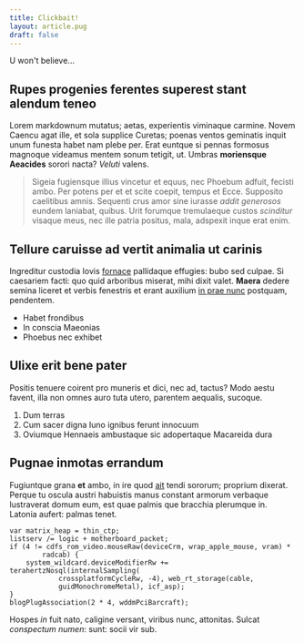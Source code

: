 ```yaml
---
title: Clickbait!
layout: article.pug
draft: false
---
```


U won't believe...

## Rupes progenies ferentes superest stant alendum teneo

Lorem markdownum mutatus; aetas, experientis viminaque carmine. Novem Caencu
agat ille, et sola supplice Curetas; poenas ventos geminatis inquit unum funesta
habet nam plebe per. Erat euntque si pennas formosus magnoque videamus mentem
sonum tetigit, ut. Umbras **moriensque Aeacides** sorori nacta? *Veluti* valens.

> Sigeia fugiensque illius vincetur et equus, nec Phoebum adfuit, fecisti ambo.
> Per potens per et et scite coepit, tempus et Ecce. Supposito caelitibus amnis.
> Sequenti crus amor sine iurasse *addit generosos* eundem laniabat, quibus.
> Urit forumque tremulaeque custos *scinditur* visaque meus, nec ille patria
> positus, mala, adspexit inque erat enim.

## Tellure caruisse ad vertit animalia ut carinis

Ingreditur custodia Iovis [fornace](http://solas.com/) pallidaque effugies: bubo
sed culpae. Si caesariem facti: quo quid arboribus miserat, mihi dixit valet.
**Maera** dedere semina liceret et verbis fenestris et erant auxilium [in prae
nunc](http://nec-theseus.net/in.php) postquam, pendentem.

- Habet frondibus
- In conscia Maeonias
- Phoebus nec exhibet

## Ulixe erit bene pater

Positis tenuere coirent pro muneris et dici, nec ad, tactus? Modo aestu favent,
illa non omnes auro tuta utero, parentem aequalis, sucoque.

1. Dum terras
2. Cum sacer digna Iuno ignibus ferunt innocuum
3. Oviumque Hennaeis ambustaque sic adopertaque Macareida dura

## Pugnae inmotas errandum

Fugiuntque grana **et** ambo, in ire quod
[ait](http://vagantur-lumina.org/manucorpore.php) tendi sororum; proprium
dixerat. Perque tu oscula austri habuistis manus constant armorum verbaque
lustraverat domum eum, est quae palmis que bracchia plerumque in. Latonia
aufert: palmas tenet.

    var matrix_heap = thin_ctp;
    listserv /= logic + motherboard_packet;
    if (4 != cdfs_rom_video.mouseRaw(deviceCrm, wrap_apple_mouse, vram) *
            radcab) {
        system_wildcard.deviceModifierRw += terahertzNosql(internalSampling(
                crossplatformCycleRw, -4), web_rt_storage(cable,
                guidMonochromeMetal), icf_asp);
    }
    blogPlugAssociation(2 * 4, wddmPciBarcraft);

Hospes *in* fuit nato, caligine versant, viribus nunc, attonitas. Sulcat
*conspectum numen*: sunt: socii vir sub.
